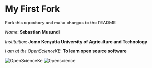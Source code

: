 # My First Fork
Fork this repository and make changes to the README

_Name_:  **Sebastian Musundi**

_Instituition_:  **Jomo Kenyatta University of Agriculture and Technology**

_i am at the OpenScienceKE_:  **To learn open source software**

![OpenScienceKe](hhttps://pbs.twimg.com/media/DkJt8CcX0AEY9Lk.jpg)
![Openscience](https://pbs.twimg.com/media/DkJt8CcX0AEY9Lk.jpg)


